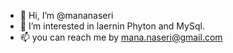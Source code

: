 - 👋 Hi, I’m @mananaseri
- 👀 I’m interested in laernin Phyton and MySql. 
- 📫 you can reach me by mana.naseri@gmail.com

<!---
mananaseri/mananaseri is a ✨ special ✨ repository because its `README.md` (this file) appears on your GitHub profile.
You can click the Preview link to take a look at your changes.
--->
